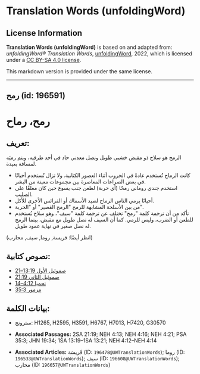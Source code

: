 # Translation Words (unfoldingWord)

## License Information

**Translation Words (unfoldingWord)** is based on and adapted from: _unfoldingWord® Translation Words_, [unfoldingWord](https://unfoldingword.org/utw), 2022, which is licensed under a [CC BY-SA 4.0 license](https://creativecommons.org/licenses/by-sa/4.0/legalcode.en).

This markdown version is provided under the same license.



--------------------------------

## رمح (id: 196591)

رمح، رماح
=========

تعريف:
------

الرمح هو سلاح ذو مقبض خشبي طويل ونصل معدني حاد في أحد طرفيه، ويتم رميَه لمسافة بعيدة.

* كانت الرماح تُستخدم عادةً في الحروب أثناء العصور الكتابية. ولا تزال تُستخدم أحيانًا في بعض الصراعات المعاصرة بين مجموعات معينة من البشر.
* استخدم جندي روماني رمحًا (أي حربة) لطعن جنب يسوع حين كان معلقًا على الصليب.
* أحيانًا يرمي الناس الرماح لصيد الأسماك أو الفرائس الأخرى للأكل.
* من بين الأسلحة المشابهة للرمح "الرمح القصير" أو "الحربة".
* تأكد من أن ترجمة كلمة "رمح" تختلف عن ترجمة كلمة "سيف"، وهو سلاح يُستخدم للطعن أو الضرب، وليس للرمي. كما أن السيف له نصل طويل مع مقبض، بينما الرمح له نصل صغير في نهاية عمود طويل.

(انظر أيضًا: فريسة, روما, سيف, محارب)

نصوص كتابية:
------------

* [صموئيل الأول 13:19–21](https://ref.ly/1Sam13:19-1Sam13:21)
* [صموئيل الثاني 21:19](https://ref.ly/2Sam21:19)
* [نحميا 4:12–14](https://ref.ly/Neh4:12-Neh4:14)
* [مزمور 35:3](https://ref.ly/Ps35:3)

بيانات الكلمة:
--------------

* سترونج: H1265, H2595, H3591, H6767, H7013, H7420, G30570

* **Associated Passages:** 2SA 21:19; NEH 4:13; NEH 4:16; NEH 4:21; PSA 35:3; JHN 19:34; 1SA 13:19–1SA 13:21; NEH 4:12–NEH 4:14
* **Associated Articles:** فَريسَة (ID: `196478@UWTranslationWords`); روما (ID: `196533@UWTranslationWords`); سيف (ID: `196608@UWTranslationWords`); محارب (ID: `196657@UWTranslationWords`)

